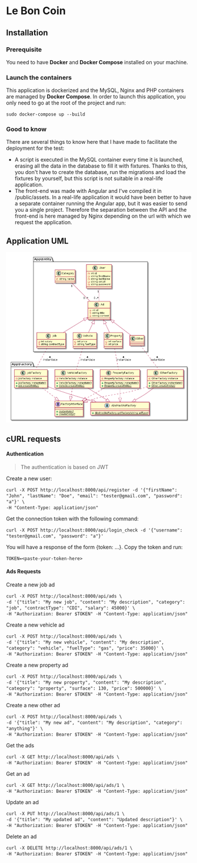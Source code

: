 # Le Bon Coin

## Installation

### Prerequisite

You need to have **Docker** and **Docker Compose** installed on your machine.

### Launch the containers

This application is dockerized and the MySQL, Nginx and PHP containers are managed by **Docker Compose**.
In order to launch this application, you only need to go at the root of the project and run:
```
sudo docker-compose up --build
``` 

### Good to know

There are several things to know here that I have made to facilitate the deployment for the test:
* A script is executed in the MySQL container every time it is launched, erasing all the data in the database to fill it with fixtures. Thanks to this, you don't have to create the database, run the migrations and load the fixtures by yourself, but this script is not suitable in a real-life application.
* The front-end was made with Angular and I've compiled it in /public/assets. In a real-life application it would have been better to have a separate container running the Angular app, but it was easier to send you a single project. Therefore the separation between the API and the front-end is here managed by Nginx depending on the url with which we request the application.

## Application UML

![uml](https://raw.githubusercontent.com/GregRbs92/LeBonCoin/master/uml.png)

## cURL requests
#### Authentication

> The authentication is based on JWT

Create a new user:
```
curl -X POST http://localhost:8000/api/register -d '{"firstName": "John", "lastName": "Doe", "email": "tester@gmail.com", "password": "a"}' \
-H "Content-Type: application/json"
```

Get the connection token with the following command:
```
curl -X POST http://localhost:8000/api/login_check -d '{"username": "tester@gmail.com", "password": "a"}'
```
You will have a response of the form {token: ...}.
Copy the token and run:
```
TOKEN=<paste-your-token-here>
```
#### Ads Requests
Create a new job ad
```
curl -X POST http://localhost:8000/api/ads \
-d '{"title": "My new job", "content": "My description", "category": "job", "contractType": "CDI", "salary": 45000}' \
-H "Authorization: Bearer $TOKEN" -H "Content-Type: application/json"
```

Create a new vehicle ad
```
curl -X POST http://localhost:8000/api/ads \
-d '{"title": "My new vehicle", "content": "My description", "category": "vehicle", "fuelType": "gas", "price": 35000}' \
-H "Authorization: Bearer $TOKEN" -H "Content-Type: application/json"
```

Create a new property ad
```
curl -X POST http://localhost:8000/api/ads \
-d '{"title": "My new property", "content": "My description", "category": "property", "surface": 130, "price": 500000}' \
-H "Authorization: Bearer $TOKEN" -H "Content-Type: application/json"
```

Create a new other ad
```
curl -X POST http://localhost:8000/api/ads \
-d '{"title": "My new ad", "content": "My description", "category": "anything"}' \
-H "Authorization: Bearer $TOKEN" -H "Content-Type: application/json"
```

Get the ads
```
curl -X GET http://localhost:8000/api/ads \
-H "Authorization: Bearer $TOKEN" -H "Content-Type: application/json"
```

Get an ad
```
curl -X GET http://localhost:8000/api/ads/1 \
-H "Authorization: Bearer $TOKEN" -H "Content-Type: application/json"
```

Update an ad
```
curl -X PUT http://localhost:8000/api/ads/1 \
-d '{"title": "My updated ad", "content": "Updated description"}' \
-H "Authorization: Bearer $TOKEN" -H "Content-Type: application/json"
```

Delete an ad
```
curl -X DELETE http://localhost:8000/api/ads/1 \
-H "Authorization: Bearer $TOKEN" -H "Content-Type: application/json"
```